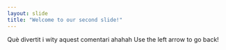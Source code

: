 ```yaml
---
layout: slide
title: "Welcome to our second slide!"
---
```

Què divertit i wity aquest comentari ahahah
Use the left arrow to go back!
